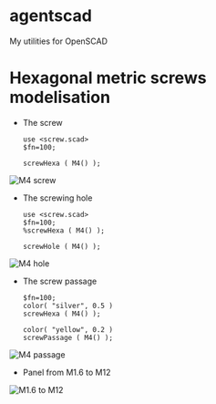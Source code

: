 # agentscad
My utilities for OpenSCAD

# Hexagonal metric screws modelisation

* The screw
	```
    use <screw.scad>
    $fn=100;

    screwHexa ( M4() );
	```

![M4 screw](https://github.com/GillesBouissac/agentscad/blob/master/img/M4-screw.png)

* The screwing hole
	```
    use <screw.scad>
    $fn=100;
    %screwHexa ( M4() );

    screwHole ( M4() );
	```

![M4 hole](https://github.com/GillesBouissac/agentscad/blob/master/img/M4-hole.png)

* The screw passage
	```
    $fn=100;
    color( "silver", 0.5 )
    screwHexa ( M4() );

    color( "yellow", 0.2 )
    screwPassage ( M4() );
	```

![M4 passage](https://github.com/GillesBouissac/agentscad/blob/master/img/M4-passage.png)

* Panel from M1.6 to M12

![M1.6 to M12](https://github.com/GillesBouissac/agentscad/blob/master/img/M1_6-M12_hexa.png)






